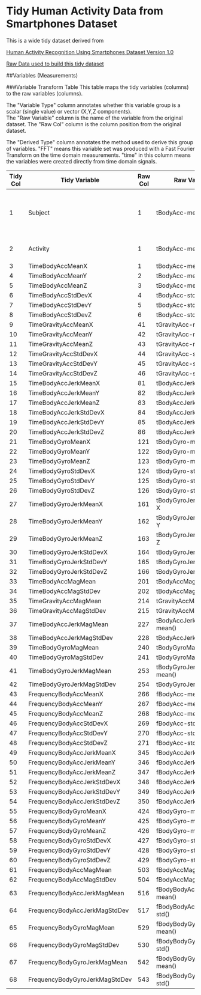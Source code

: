 # Tidy Human Activity Data from Smartphones Dataset
This is a wide tidy dataset derived from

[Human Activity Recognition Using Smartphones Dataset Version 1.0](http://archive.ics.uci.edu/ml/datasets/Human+Activity+Recognition+Using+Smartphones)

[Raw Data used to build this tidy dataset](https://d396qusza40orc.cloudfront.net/getdata%2Fprojectfiles%2FUCI%20HAR%20Dataset.zip)

##Variables (Measurements)

###Variable Transform Table
This table maps the tidy variables (columns) to the raw variables (columns).

The "Variable Type" column annotates whether this variable group is a scalar (single value) or vector (X,Y,Z components).  
The "Raw Variable" column is the name of the variable from the original dataset.  The "Raw Col" column is the column position 
from the original dataset.

The "Derived Type" column annotates the method used to derive this group of variables.  "FFT" means this variable set was produced with a Fast Fourier Transform on the time domain measurements.  "time" in this column means the variables were created directly from time domain signals.


|Tidy Col|Tidy Variable|Raw Col|Raw Variable|Variable Type|Derived Type|Units|Description|
----|--------|----|----------|---------|--------|-----|---------------
|1|Subject |1| tBodyAcc-mean()-X | id |  | unitary |The subject id from the original data, values 1-30 |
|2|Activity |1| tBodyAcc-mean()-X | string | |  | The string activity name|
|3|TimeBodyAccMeanX |1| tBodyAcc-mean()-X | X,Y,Z | Time | m/s^2 | |
|4|TimeBodyAccMeanY |2| tBodyAcc-mean()-Y | X,Y,Z | Time | m/s^2 |  |
|5|TimeBodyAccMeanZ |3| tBodyAcc-mean()-Z | X,Y,Z | Time | m/s^2 |  |
|6|TimeBodyAccStdDevX |4| tBodyAcc-std()-X| X,Y,Z | Time | m/s^2 |  |
|7|TimeBodyAccStdDevY |5| tBodyAcc-std()-Y | X,Y,Z | Time | m/s^2 |  |
|8|TimeBodyAccStdDevZ |6| tBodyAcc-std()-Z | X,Y,Z | Time | m/s^2 |  |
|9|TimeGravityAccMeanX |41| tGravityAcc-mean()-X | X,Y,Z | Time | m/s^2 |  |
|10|TimeGravityAccMeanY |42| tGravityAcc-mean()-Y | X,Y,Z | Time | m/s^2 |  |
|11|TimeGravityAccMeanZ |43| tGravityAcc-mean()-Z | X,Y,Z | Time | m/s^2 |  |
|12|TimeGravityAccStdDevX |44| tGravityAcc-std()-X | X,Y,Z | Time | m/s^2 |  |
|13|TimeGravityAccStdDevY |45| tGravityAcc-std()-Y | X,Y,Z | Time | m/s^2 |  |
|14|TimeGravityAccStdDevZ |46| tGravityAcc-std()-Z | X,Y,Z | Time | m/s^2 |  |
|15|TimeBodyAccJerkMeanX |81| tBodyAccJerk-mean()-X | X,Y,Z | Time | m/s^2 |  |
|16|TimeBodyAccJerkMeanY |82| tBodyAccJerk-mean()-Y | X,Y,Z | Time | m/s^2 |  |
|17|TimeBodyAccJerkMeanZ |83| tBodyAccJerk-mean()-Z | X,Y,Z | Time | m/s^2 |  |
|18|TimeBodyAccJerkStdDevX |84| tBodyAccJerk-std()-X | X,Y,Z | Time | m/s^2 |  |
|19|TimeBodyAccJerkStdDevY |85| tBodyAccJerk-std()-Y | X,Y,Z | Time | m/s^2 |  |
|20|TimeBodyAccJerkStdDevZ |86| tBodyAccJerk-std()-Z | X,Y,Z | Time | m/s^2 |  |
|21|TimeBodyGyroMeanX |121| tBodyGyro-mean()-X | X,Y,Z | Time | m/s^2 |  |
|22|TimeBodyGyroMeanY |122| tBodyGyro-mean()-Y | X,Y,Z | Time | m/s^2 |  |
|23|TimeBodyGyroMeanZ |123| tBodyGyro-mean()-Z | X,Y,Z | Time | m/s^2 |  |
|24|TimeBodyGyroStdDevX |124| tBodyGyro-std()-X | X,Y,Z | Time | m/s^2 |  |
|25|TimeBodyGyroStdDevY |125| tBodyGyro-std()-Y | X,Y,Z | Time | m/s^2 |  |
|26|TimeBodyGyroStdDevZ |126| tBodyGyro-std()-Z | X,Y,Z | Time | m/s^2 |  |
|27|TimeBodyGyroJerkMeanX |161| tBodyGyroJerk-mean()-X | X,Y,Z | Time | m/s^2 |  |
|28|TimeBodyGyroJerkMeanY |162| tBodyGyroJerk-mean()-Y | X,Y,Z | Time | m/s^2 |  |
|29|TimeBodyGyroJerkMeanZ |163| tBodyGyroJerk-mean()-Z | X,Y,Z | Time | m/s^2 |  |
|30|TimeBodyGyroJerkStdDevX |164| tBodyGyroJerk-std()-X | X,Y,Z | Time | m/s^2 |  |
|31|TimeBodyGyroJerkStdDevY |165| tBodyGyroJerk-std()-Y | X,Y,Z | Time | m/s^2 |  |
|32|TimeBodyGyroJerkStdDevZ |166| tBodyGyroJerk-std()-Z | X,Y,Z | Time | m/s^2 |  |
|33|TimeBodyAccMagMean |201| tBodyAccMag-mean() | scalar | Time | m/s^2 |  |
|34|TimeBodyAccMagStdDev |202| tBodyAccMag-std() | scalar | Time | m/s^2 |  |
|35|TimeGravityAccMagMean |214| tGravityAccMag-mean() | scalar | Time | m/s^2 |  |
|36|TimeGravityAccMagStdDev |215| tGravityAccMag-std() | scalar | Time | m/s^2 |  |
|37|TimeBodyAccJerkMagMean |227| tBodyAccJerkMag-mean() | scalar | Time | m/s^2 |  |
|38|TimeBodyAccJerkMagStdDev |228| tBodyAccJerkMag-std() | scalar | Time | m/s^2 |  |
|39|TimeBodyGyroMagMean |240| tBodyGyroMag-mean() | scalar | Time | m/s^2 |  |
|40|TimeBodyGyroMagStdDev |241| tBodyGyroMag-std() | scalar | Time | m/s^2 |  |
|41|TimeBodyGyroJerkMagMean |253| tBodyGyroJerkMag-mean() | scalar | Time | m/s^2 |  |
|42|TimeBodyGyroJerkMagStdDev |254| tBodyGyroJerkMag-std() | scalar | Time | m/s^2 |  |
|43|FrequencyBodyAccMeanX |266| fBodyAcc-mean()-X | X,Y,Z | Frequency | Hz |  |
|44|FrequencyBodyAccMeanY |267| fBodyAcc-mean()-Y | X,Y,Z | Frequency | Hz |  |
|45|FrequencyBodyAccMeanZ |268| fBodyAcc-mean()-Z | X,Y,Z | Frequency | Hz |  |
|46|FrequencyBodyAccStdDevX |269| fBodyAcc-std()-X | X,Y,Z | Frequency | Hz |  |
|47|FrequencyBodyAccStdDevY |270| fBodyAcc-std()-Y | X,Y,Z | Frequency | Hz |  |
|48|FrequencyBodyAccStdDevZ |271| fBodyAcc-std()-Z | X,Y,Z | Frequency | Hz |  |
|49|FrequencyBodyAccJerkMeanX |345| fBodyAccJerk-mean()-X | X,Y,Z | Frequency | Hz |  |
|50|FrequencyBodyAccJerkMeanY |346| fBodyAccJerk-mean()-Y | X,Y,Z | Frequency | Hz |  |
|51|FrequencyBodyAccJerkMeanZ |347| fBodyAccJerk-mean()-Z | X,Y,Z | Frequency | Hz |  |
|52|FrequencyBodyAccJerkStdDevX |348| fBodyAccJerk-std()-X | X,Y,Z | Frequency | Hz |  |
|53|FrequencyBodyAccJerkStdDevY |349| fBodyAccJerk-std()-Y | X,Y,Z | Frequency | Hz |  |
|54|FrequencyBodyAccJerkStdDevZ |350| fBodyAccJerk-std()-Z | X,Y,Z | Frequency | Hz |  |
|55|FrequencyBodyGyroMeanX |424| fBodyGyro-mean()-X | X,Y,Z | Frequency | Hz |  |
|56|FrequencyBodyGyroMeanY |425| fBodyGyro-mean()-Y | X,Y,Z | Frequency | Hz |  |
|57|FrequencyBodyGyroMeanZ |426| fBodyGyro-mean()-Z | X,Y,Z | Frequency | Hz |  |
|58|FrequencyBodyGyroStdDevX |427| fBodyGyro-std()-X | X,Y,Z | Frequency | Hz |  |
|59|FrequencyBodyGyroStdDevY |428| fBodyGyro-std()-Y | X,Y,Z | Frequency | Hz |  |
|60|FrequencyBodyGyroStdDevZ |429| fBodyGyro-std()-Z | X,Y,Z | Frequency | Hz |  |
|61|FrequencyBodyAccMagMean |503| fBodyAccMag-mean() | scalar | Frequency | Hz |  |
|62|FrequencyBodyAccMagStdDev |504| fBodyAccMag-std() | scalar | Frequency | Hz |  |
|63|FrequencyBodyAccJerkMagMean |516| fBodyBodyAccJerkMag-mean() | scalar | Frequency | Hz |  |
|64|FrequencyBodyAccJerkMagStdDev |517| fBodyBodyAccJerkMag-std() | scalar | Frequency | Hz |  |
|65|FrequencyBodyGyroMagMean |529| fBodyBodyGyroMag-mean() | scalar | Frequency | Hz |  |
|66|FrequencyBodyGyroMagStdDev |530| fBodyBodyGyroMag-std() | scalar | Frequency | Hz |  |
|67|FrequencyBodyGyroJerkMagMean |542| fBodyBodyGyroJerkMag-mean() | scalar | Frequency | Hz |  |
|68|FrequencyBodyGyroJerkMagStdDev |543| fBodyBodyGyroJerkMag-std() | scalar | Frequency | Hz |  |
 
